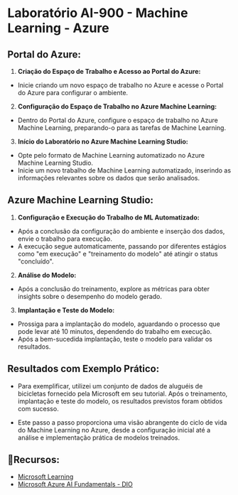 # **Laboratório AI-900 - Machine Learning - Azure**

## Portal do Azure:
1. **Criação do Espaço de Trabalho e Acesso ao Portal do Azure:**
- Inicie criando um novo espaço de trabalho no Azure e acesse o Portal do Azure para configurar o ambiente.

2. **Configuração do Espaço de Trabalho no Azure Machine Learning:**

- Dentro do Portal do Azure, configure o espaço de trabalho no Azure Machine Learning, preparando-o para as tarefas de Machine Learning.

3. **Início do Laboratório no Azure Machine Learning Studio:**

- Opte pelo formato de Machine Learning automatizado no Azure Machine Learning Studio.
- Inicie um novo trabalho de Machine Learning automatizado, inserindo as informações relevantes sobre os dados que serão analisados.

## Azure Machine Learning Studio:

1. **Configuração e Execução do Trabalho de ML Automatizado:**

- Após a conclusão da configuração do ambiente e inserção dos dados, envie o trabalho para execução.
- A execução segue automaticamente, passando por diferentes estágios como "em execução" e "treinamento do modelo" até atingir o status "concluído".

2. **Análise do Modelo:**

- Após a conclusão do treinamento, explore as métricas para obter insights sobre o desempenho do modelo gerado.

3. **Implantação e Teste do Modelo:**

- Prossiga para a implantação do modelo, aguardando o processo que pode levar até 10 minutos, dependendo do trabalho em execução.
- Após a bem-sucedida implantação, teste o modelo para validar os resultados.

## Resultados com Exemplo Prático:

- Para exemplificar, utilizei um conjunto de dados de aluguéis de bicicletas fornecido pela Microsoft em seu tutorial. Após o treinamento, implantação e teste do modelo, os resultados previstos foram obtidos com sucesso.

- Este passo a passo proporciona uma visão abrangente do ciclo de vida do Machine Learning no Azure, desde a configuração inicial até a análise e implementação prática de modelos treinados.

## 🔎Recursos:

- [Microsoft Learning](https://microsoftlearning.github.io/mslearn-ai-fundamentals/Instructions/Labs/01-machine-learning.html)
- [Microsoft Azure AI Fundamentals - DIO](https://web.dio.me/lab/trabalhando-com-machine-learning-na-pratica-no-azure-ml/learning/feb31f95-6d53-4317-8519-b455fee120fa)
